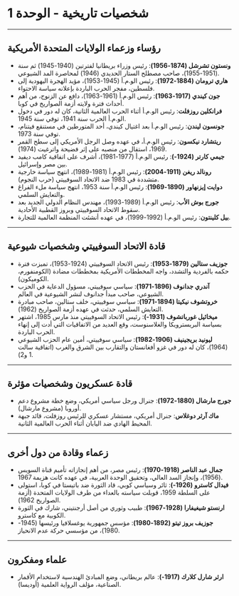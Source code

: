 # شخصيات تاريخية - الوحدة 1

---

## رؤساء وزعماء الولايات المتحدة الأمريكية

- **ونستون تشرشل (1874-1956)**: رئيس وزراء بريطانيا لفترتين (1940-1945) ثم سنة (1951-1955)، صاحب مصطلح الستار الحديدي (1946) لمحاصرة المد الشيوعي.
- **هاري ترومان (1884-1972)**: رئيس الو.م.أ (1945-1953)، مؤيد الهجرة اليهودية إلى فلسطين، مفجر الحرب الباردة بإعلانه سياسة الاحتواء.
- **جون كيندي (1917-1963)**: رئيس الو.م.أ (1961-1963)، دافع عن الزنوج، من أهم أحداث فترة ولايته أزمة الصواريخ في كوبا.
- **فرانكلين روزفلت**: رئيس الو.م.أ أثناء الحرب العالمية الثانية، كان له دور في دخول الو.م.أ الحرب سنة 1941، توفي سنة 1945.
- **جونسون ليندن**: رئيس الو.م.أ بعد اغتيال كيندي، أحد المتورطين في مستنقع فيتنام، توفي سنة 1973.
- **ريتشارد نيكسون**: رئيس الو.م.أ، في عهده وصل الرجل الأمريكي إلى سطح القمر 1969، استقال من منصبه على إثر فضيحة واترغيت (1974).
- **جيمي كارتر (1924-)**: رئيس الو.م.أ (1977-1981)، أشرف على اتفاقية كامب ديفيد بين مصر وإسرائيل.
- **رونالد ريغن (1911-2004)**: رئيس الو.م.أ (1981-1989)، انتهج سياسة خارجية متشددة في 1983 ضد الاتحاد السوفييتي (حرب النجوم).
- **دوايت إيزنهاور (1890-1969)**: رئيس الو.م.أ سنة 1953، انتهج سياسة ملء الفراغ والتعايش السلمي.
- **جورج بوش الأب**: رئيس الو.م.أ (1989-1993)، مهندس النظام الدولي الجديد بعد سقوط الاتحاد السوفييتي وبروز القطبية الأحادية.
- **بيل كلينتون**: رئيس الو.م.أ (1992-1999)، في عهده أنشئت المنظمة العالمية للتجارة.

---

## قادة الاتحاد السوفييتي وشخصيات شيوعية

- **جوزيف ستالين (1879-1953)**: رئيس الاتحاد السوفييتي (1924-1953)، تميزت فترة حكمه بالفردية والتشدد، واجه المخططات الأمريكية بمخططات مضادة (الكومنفورم، الكوميكون).
- **آندري جدانوف (1896-1971)**: سياسي سوفييتي، مسؤول الدعاية في الحزب الشيوعي، صاحب مبدأ جدانوف لنشر الشيوعية في العالم.
- **خروتشوف نيكيتا (1894-1971)**: سياسي سوفييتي، خلف ستالين، صاحب مبادرة التعايش السلمي، حدثت في عهده أزمة الصواريخ (1962).
- **ميخائيل غورباتشوف (1931-)**: رئيس الاتحاد السوفييتي منذ مارس 1985، اشتهر بسياسة البريسترويكا والغلاسنوست، وقع العديد من الاتفاقيات التي أدت إلى إنهاء الحرب الباردة.
- **ليونيد بريجينيف (1906-1982)**: سياسي سوفييتي، أمين عام الحزب الشيوعي (1964)، كان له دور في غزو أفغانستان والتقارب بين الشرق والغرب (اتفاقية سالت 1 و2).

---

## قادة عسكريون وشخصيات مؤثرة

- **جورج مارشال (1880-1972)**: جنرال ورجل سياسي أمريكي، وضع خطة مشروع دعم أوروبا (مشروع مارشال).
- **ماك آرثر دوغلاس**: جنرال أمريكي، مستشار عسكري للرئيس روزفلت، قائد جبهة المحيط الهادي ضد اليابان أثناء الحرب العالمية الثانية.

---

## زعماء وقادة من دول أخرى

- **جمال عبد الناصر (1918-1970)**: رئيس مصر، من أهم إنجازاته تأميم قناة السويس (1956)، وإنجاز السد العالي، وتحقيق الوحدة العربية، في عهده كانت هزيمة 1967.
- **فيدال كاسترو (1926-)**: ثائر وسياسي كوبي، قاد الثورة ضد باتيستا في كوبا، استولى على السلطة 1959، قوبلت سياسته بالعداء من طرف الولايات المتحدة (أزمة الصواريخ 1962).
- **ارنستو شيغيفارا (1928-1967)**: طبيب وثوري من أصل أرجنتيني، شارك في الثورة الكوبية مع كاسترو.
- **جوزيف بروز تيتو (1892-1980)**: مؤسس جمهورية يوغسلافيا ورئيسها (1945-1980)، من مؤسسي حركة عدم الانحياز.

---

## علماء ومفكرون

- **ارثر شارل كلارك (1917-)**: عالم بريطاني، وضع المبادئ الهندسية لاستخدام الأقمار الصناعية، مؤلف الرواية العلمية (أوديسا).
